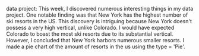data project:
This week, I discovered numerous interesting things in my data project. One notable finding was that New York has the highest number of ski resorts in the US. This discovery is intriguing because New York doesn't possess a very high vertical, unlike Colorado. I would have expected Colorado to boast the most ski resorts due to its substantial vertical. However, I concluded that New York harbors numerous smaller resorts. I made a pie chart of the amount of resorts in the us using the type = 'Pie'. 


